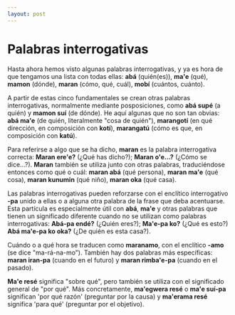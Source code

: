 ```yaml
---
layout: post
---
```


# Palabras interrogativas

Hasta ahora hemos visto algunas palabras interrogativas, y ya es hora de que tengamos una lista con todas ellas: **abá** (quién(es)), **ma'e** (qué), **mamon** (dónde), **maran** (cómo, qué, cuál), **mobí** (cuántos, cuánto).

A partir de estas cinco fundamentales se crean otras palabras interrogativas, normalmente mediante posposiciones, como **abá supé** (a quién) y **mamon suí** (de dónde). He aquí algunas que no son tan obvias: **abá ma'e** (de quién, literalmente "cosa de quién"), **marangotí** (en qué dirección, en composición con **kotí**), **marangatú** (cómo es que, en composición con **katú**).

Para referirse a algo que se ha dicho, **maran** es la palabra interrogativa correcta: **Maran ere'e?** (¿Qué has dicho?); **Maran o'e...?** (¿Cómo se dice...?). **Maran** también se utiliza junto con otras palabras, traduciéndose entonces como qué o cuál: **maran abá** (qué persona), **maran ma'e** (qué cosa), **maran kunumin** (qué niño), **maran oka** (qué casa).

Las palabras interrogativas pueden reforzarse con el enclítico interrogativo **-pa** unido a ellas o a alguna otra palabra de la frase que deba acentuarse. Esta partícula es especialmente útil con **abá**, **ma'e** y otras palabras que tienen un significado diferente cuando no se utilizan como palabras interrogativas: **Abá-pa endé?** (¿Quién eres?); **Ma'e-pa ko?** (¿Qué es esto?) **Abá ma'e-pa ko oka?** (¿De quién es esta casa?).

Cuándo o a qué hora se traducen como **maranamo**, con el enclítico **-amo** (se dice "ma-rá-na-mo"). También hay dos palabras más específicas: **maran iran-pa** (cuando en el futuro) y **maran rimba'e-pa** (cuando en el pasado).

**Ma'e resé** significa "sobre qué", pero también se utiliza con el significado general de "por qué". Más concretamente, **ma'egwera resé** o **ma'e suí-pa** significan 'por qué razón' (preguntar por la causa) y **ma'erama resé** significa 'para qué' (preguntar por el objetivo).
